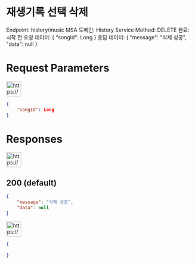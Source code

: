 # 재생기록 선택 삭제

Endpoint: history/music
MSA 도메인: History Service
Method: DELETE
완료: 시작 전
요청 데이터: { “songId": Long }
응답 데이터: { "message": "삭제 성공", "data": null }

# Request Parameters

<aside>
<img src="https://www.notion.so/icons/gift_blue.svg" alt="https://www.notion.so/icons/gift_blue.svg" width="40px" />

</aside>

```json
{ 
	"songId": Long 
}
```

# Responses

<aside>
<img src="https://www.notion.so/icons/send_orange.svg" alt="https://www.notion.so/icons/send_orange.svg" width="40px" />

## 200 (default)

</aside>

```json
{ 
	"message": "삭제 성공", 
	"data": null 
}
```

<aside>
<img src="https://www.notion.so/icons/browser-stop_red.svg" alt="https://www.notion.so/icons/browser-stop_red.svg" width="40px" />

</aside>

```json
{
	
}
```